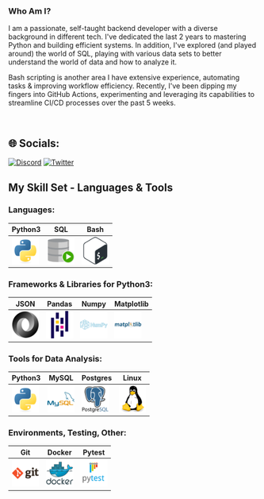 ###     Who Am I?  

I am a passionate, self-taught backend developer with a diverse background in different tech. I've dedicated the last 2 years to mastering Python and building efficient systems. In addition, I've explored (and played around) the world of SQL, playing with various data sets to better understand the world of data and how to analyze it.

Bash scripting is another area I have extensive experience, automating tasks & improving workflow efficiency. Recently, I've been dipping my fingers into GitHub Actions, experimenting and leveraging its capabilities to streamline CI/CD processes over the past 5 weeks.

<br/>


## 🌐 Socials:
[![Discord](https://img.shields.io/badge/Discord-%237289DA.svg?logo=discord&logoColor=white)](https://discord.gg/https://https://discordapp.com/users/blvckb3ard) [![Twitter](https://img.shields.io/badge/Twitter-%231DA1F2.svg?logo=Twitter&logoColor=white)](https://twitter.com/@B3ardChan) 

## My Skill Set - Languages & Tools



### Languages:

| Python3 | SQL | Bash |
|----------|----------|-----|
|  <img src="https://github.com/devicons/devicon/blob/master/icons/python/python-original.svg" title="Python"  alt="Python" width="55" height="55"/> |  <img src="https://github.com/devicons/devicon/blob/master/icons/sqldeveloper/sqldeveloper-original.svg" title="C"  alt="C" width="55" height="55"/> |  <img src="https://github.com/devicons/devicon/blob/master/icons/bash/bash-original.svg" title="YAML" alt="YAML" width="55" height="55"/>|

### Frameworks & Libraries for Python3:

| JSON | Pandas | Numpy | Matplotlib |
|----------|----------|----------|----------|
|  <img src="https://github.com/devicons/devicon/blob/master/icons/json/json-original.svg" title="JSON"  alt="JSON" width="55" height="55"/>| <img src="https://github.com/devicons/devicon/blob/master/icons/pandas/pandas-original.svg" title="Pandas" alt="Pandas" width="55" height="55"/>|  <img src="https://github.com/devicons/devicon/blob/master/icons/numpy/numpy-line-wordmark.svg" title="Pandas" alt="Pandas" width="55" height="55"/>|  <img src="https://github.com/devicons/devicon/blob/master/icons/matplotlib/matplotlib-original-wordmark.svg" title="Pandas" alt="Pandas" width="55" height="55"/>

### Tools for Data Analysis:

| Python3 | MySQL | Postgres | Linux |
|----------|----------|----------|----------
|  <img src="https://github.com/devicons/devicon/blob/master/icons/python/python-original.svg" title="Python3" alt="Python3" width="55" height="55"/>|  <img src="https://github.com/devicons/devicon/blob/master/icons/mysql/mysql-original-wordmark.svg" title="MySQL" alt="MySQL" width="55" height="55"/>|  <img src="https://github.com/devicons/devicon/blob/master/icons/postgresql/postgresql-original-wordmark.svg" title="Postgres" alt="Postgres" width="55" height="55"/>| <img src="https://github.com/devicons/devicon/blob/master/icons/linux/linux-original.svg" title="Linux" alt="Linux" width="55" height="55"/>|

### Environments, Testing, Other:

| Git | Docker | Pytest |
|----------|----------|----------|
| <img src="https://github.com/devicons/devicon/blob/master/icons/git/git-original-wordmark.svg" title="Git" alt="Git" width="55" height="55"/>|  <img src="https://github.com/devicons/devicon/blob/master/icons/docker/docker-original-wordmark.svg" title="Docker" alt="Docker" width="55" height="55"/>|  <img src="https://github.com/devicons/devicon/blob/master/icons/pytest/pytest-original-wordmark.svg" title="Pytest" alt="Pytest" width="55" height="55"/>|


<!-- Proudly created with GPRM ( https://gprm.itsvg.in ) -->
